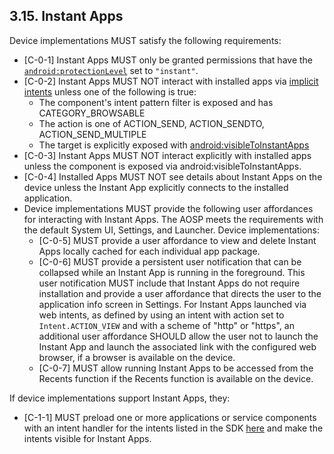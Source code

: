 ## 3.15\. Instant Apps

Device implementations MUST satisfy the following requirements:

*   [C-0-1] Instant Apps MUST only be granted permissions that have the
    [`android:protectionLevel`](
    https://developer.android.com/reference/android/R.attr#protectionLevel)
    set to `"instant"`.
*   [C-0-2] Instant Apps MUST NOT interact with installed apps via [implicit intents](https://developer.android.com/reference/android/content/Intent.html)
    unless one of the following is true:
    *   The component's intent pattern filter is exposed and has CATEGORY_BROWSABLE
    *   The action is one of ACTION_SEND, ACTION_SENDTO, ACTION_SEND_MULTIPLE
    *   The target is explicitly exposed with [android:visibleToInstantApps](https://developer.android.com/reference/android/R.attr.html#visibleToInstantApps)
*   [C-0-3] Instant Apps MUST NOT interact explicitly with installed apps unless the
    component is exposed via android:visibleToInstantApps.
*   [C-0-4] Installed Apps MUST NOT see details about Instant Apps on the
    device unless the Instant App explicitly connects to the
    installed application.
*   Device implementations MUST provide the following user affordances for
    interacting with Instant Apps. The AOSP meets the requirements with the
    default System UI, Settings, and Launcher. Device implementations:
    *   [C-0-5] MUST provide a user affordance to view and delete Instant Apps
        locally cached for each individual app package.
    *   [C-0-6] MUST provide a persistent user notification that can be
        collapsed while an Instant App is running in the foreground. This user
        notification MUST include that Instant Apps do not require installation
        and provide a user affordance that directs the user to the application
        info screen in Settings. For Instant Apps launched via web intents, as
        defined by using an intent with action set to `Intent.ACTION_VIEW` and
        with a scheme of "http" or "https", an additional user affordance
        SHOULD allow the user not to launch the Instant App and
        launch the associated link with the configured web browser, if a browser
        is available on the device.
    *   [C-0-7] MUST allow running Instant Apps to be accessed from the Recents
        function if the Recents function is available on the device.

If device implementations support Instant Apps, they:

*   [C-1-1] MUST preload one or more applications or service components
    with an intent handler for the intents listed in the SDK [here](https://developer.android.com/topic/google-play-instant/instant-app-intents)
    and make the intents visible for Instant Apps.